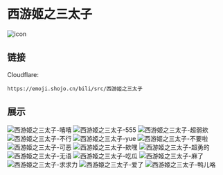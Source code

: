 # 西游姬之三太子
![icon](https://emoji.shojo.cn/bili/src/西游姬之三太子/icon.png)
## 链接
Cloudflare:
```
https://emoji.shojo.cn/bili/src/西游姬之三太子
```
## 展示
![西游姬之三太子-嘻嘻](https://emoji.shojo.cn/bili/src/西游姬之三太子/西游姬之三太子-嘻嘻.png)
![西游姬之三太子-555](https://emoji.shojo.cn/bili/src/西游姬之三太子/西游姬之三太子-555.png)
![西游姬之三太子-超弱欸](https://emoji.shojo.cn/bili/src/西游姬之三太子/西游姬之三太子-超弱欸.png)
![西游姬之三太子-不行](https://emoji.shojo.cn/bili/src/西游姬之三太子/西游姬之三太子-不行.png)
![西游姬之三太子-yue](https://emoji.shojo.cn/bili/src/西游姬之三太子/西游姬之三太子-yue.png)
![西游姬之三太子-不要啦](https://emoji.shojo.cn/bili/src/西游姬之三太子/西游姬之三太子-不要啦.png)
![西游姬之三太子-可恶](https://emoji.shojo.cn/bili/src/西游姬之三太子/西游姬之三太子-可恶.png)
![西游姬之三太子-欸嘿](https://emoji.shojo.cn/bili/src/西游姬之三太子/西游姬之三太子-欸嘿.png)
![西游姬之三太子-超勇的](https://emoji.shojo.cn/bili/src/西游姬之三太子/西游姬之三太子-超勇的.png)
![西游姬之三太子-无语](https://emoji.shojo.cn/bili/src/西游姬之三太子/西游姬之三太子-无语.png)
![西游姬之三太子-吃瓜](https://emoji.shojo.cn/bili/src/西游姬之三太子/西游姬之三太子-吃瓜.png)
![西游姬之三太子-麻了](https://emoji.shojo.cn/bili/src/西游姬之三太子/西游姬之三太子-麻了.png)
![西游姬之三太子-求求力](https://emoji.shojo.cn/bili/src/西游姬之三太子/西游姬之三太子-求求力.png)
![西游姬之三太子-爱了](https://emoji.shojo.cn/bili/src/西游姬之三太子/西游姬之三太子-爱了.png)
![西游姬之三太子-鸭儿咯](https://emoji.shojo.cn/bili/src/西游姬之三太子/西游姬之三太子-鸭儿咯.png)
